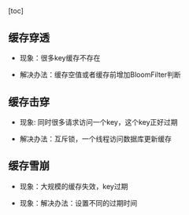 ## 

[toc]

## 缓存穿透

- 现象：很多key缓存不存在

- 解决办法：缓存空值或者缓存前增加BloomFilter判断

## 缓存击穿

- 现象: 同时很多请求访问一个key，这个key正好过期

- 解决办法：互斥锁，一个线程访问数据库更新缓存

## 缓存雪崩

- 现象：大规模的缓存失效，key过期

- 现象：解决办法：设置不同的过期时间

